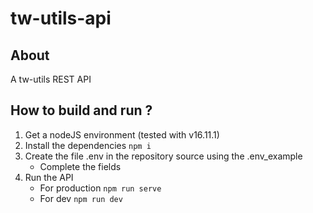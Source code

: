 # tw-utils-api

## About

A tw-utils REST API

## How to build and run ?

1. Get a nodeJS environment (tested with v16.11.1)
2. Install the dependencies `npm i`
3. Create the file .env in the repository source using the .env_example
    - Complete the fields
4. Run the API
    - For production `npm run serve`
    - For dev `npm run dev`